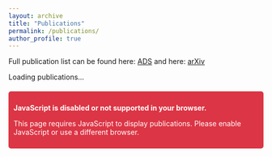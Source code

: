 ```yaml
---
layout: archive
title: "Publications"
permalink: /publications/
author_profile: true
---
```


Full publication list can be found here: [ADS](https://ui.adsabs.harvard.edu/search/q=orcid%3A0000-0002-5992-7586&sort=date%20desc%2C%20bibcode%20desc&p_=0) and here: [arXiv](https://arxiv.org/search/?query=sihan+yuan&searchtype=all&source=header)

<div id="publications-container">
  <p>Loading publications...</p>
</div>

<noscript>
  <div style="background-color: #dc3545; color: white; padding: 10px; margin-top: 20px; border-radius: 5px;">
    <p><strong>JavaScript is disabled or not supported in your browser.</strong></p>
    <p>This page requires JavaScript to display publications. Please enable JavaScript or use a different browser.</p>
  </div>
</noscript>

<!-- Load external JavaScript file -->
<script src="/assets/js/publications-loader.js" type="text/javascript"></script>

<style>
.publications-list {
  padding: 0;
}

.last-updated {
  font-size: 0.8em;
  color: #777;
  margin-bottom: 1.5em;
  text-align: right;
}

.publication-item {
  margin-bottom: 1.5em;
  padding-bottom: 1em;
  border-bottom: 1px solid #eee;
}

.publication-title {
  font-weight: bold;
  margin-bottom: 0.3em;
}

.publication-title a {
  color: #2c3e50;
  text-decoration: none;
}

.publication-title a:hover {
  color: #3498db;
  text-decoration: underline;
}

.publication-authors {
  font-style: italic;
  margin-bottom: 0.3em;
}

.publication-journal {
  color: #666;
  margin-bottom: 0.3em;
}

.publication-metrics {
  margin-bottom: 0.3em;
}

.citation-badge {
  display: inline-block;
  background-color: #f1f8ff;
  color: #0366d6;
  border: 1px solid #c8e1ff;
  border-radius: 3px;
  padding: 0.1em 0.5em;
  font-size: 0.85em;
  margin-right: 0.5em;
}

.publication-links {
  font-size: 0.9em;
  margin-top: 0.5em;
}

.pub-link {
  color: #3498db;
  text-decoration: none;
}

.pub-link:hover {
  text-decoration: underline;
}
</style>
